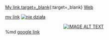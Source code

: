 [My link,target=_blank](https://tomaszkorczyk.github.io/portfolio){:target=_blank}
[Web][1]

[1]:https://tomaszkorczyk.github.io/portfolio "target=_blank"
<a href="https://tomaszkorczyk.github.io/portfolio" target="_blank" >my link</a>
<a href="https://tomaszkorczyk.github.io/portfolio" target="_blank" >
    <img src="https://tomaszkorczyk.github.io/portfolio" alt="nie działa">
</a>
<div align="center">
  <a href="https://tomaszkorczyk.github.io/portfolio" target="_blank"><img src="https://tomaszkorczyk.github.io/portfolio.jpg" alt="IMAGE ALT TEXT"></a>
</div>
%md <a href="https://google.com" target="_blank">google link</a>
